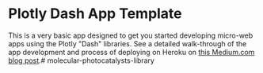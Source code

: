 # Plotly Dash App Template

This is a very basic app designed to get you started developing micro-web apps using the Plotly "Dash" libraries. 
See a detailed walk-through of the app development and process of deploying on Heroku on [this Medium.com
blog post](https://towardsdatascience.com/how-to-create-your-first-web-app-using-python-plotly-dash-and-google-sheets-api-7a2fe3f5d256).# molecular-photocatalysts-library

